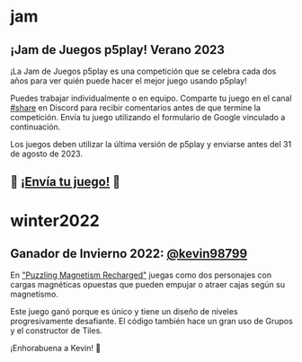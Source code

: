 # jam

## ¡Jam de Juegos p5play! Verano 2023

¡La Jam de Juegos p5play es una competición que se celebra cada dos años para ver quién puede hacer el mejor juego usando p5play!

Puedes trabajar individualmente o en equipo. Comparte tu juego en el canal [#share](https://discord.gg/3UTbqUgmPF) en Discord para recibir comentarios antes de que termine la competición. Envía tu juego utilizando el formulario de Google vinculado a continuación.

Los juegos deben utilizar la última versión de p5play y enviarse antes del 31 de agosto de 2023.

## 🎉 [¡Envía tu juego!](https://forms.gle/xn2PvsC8FA8Hf8Qo8) 🎉

# winter2022

## Ganador de Invierno 2022: [@kevin98799](https://kevin98799.itch.io)

En ["Puzzling Magnetism Recharged"](https://kevin98799.itch.io/puzzling-magnetism-recharged) juegas como dos personajes con cargas magnéticas opuestas que pueden empujar o atraer cajas según su magnetismo.

Este juego ganó porque es único y tiene un diseño de niveles progresivamente desafiante. El código también hace un gran uso de Grupos y el constructor de Tiles.

¡Enhorabuena a Kevin! 🥳
